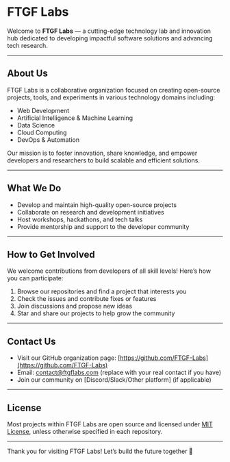 # FTGF Labs

Welcome to **FTGF Labs** — a cutting-edge technology lab and innovation hub dedicated to developing impactful software solutions and advancing tech research.

---

## About Us

FTGF Labs is a collaborative organization focused on creating open-source projects, tools, and experiments in various technology domains including:

- Web Development  
- Artificial Intelligence & Machine Learning  
- Data Science  
- Cloud Computing  
- DevOps & Automation  

Our mission is to foster innovation, share knowledge, and empower developers and researchers to build scalable and efficient solutions.

---

## What We Do

- Develop and maintain high-quality open-source projects  
- Collaborate on research and development initiatives  
- Host workshops, hackathons, and tech talks  
- Provide mentorship and support to the developer community  

---

## How to Get Involved

We welcome contributions from developers of all skill levels! Here’s how you can participate:

1. Browse our repositories and find a project that interests you  
2. Check the issues and contribute fixes or features  
3. Join discussions and propose new ideas  
4. Star and share our projects to help grow the community  

---

## Contact Us

- Visit our GitHub organization page: [https://github.com/FTGF-Labs](https://github.com/FTGF-Labs)  
- Email: contact@ftgflabs.com (replace with your real contact if you have)  
- Join our community on [Discord/Slack/Other platform] (if applicable)

---

## License

Most projects within FTGF Labs are open source and licensed under [MIT License](https://opensource.org/licenses/MIT), unless otherwise specified in each repository.

---

Thank you for visiting FTGF Labs! Let’s build the future together 🚀
